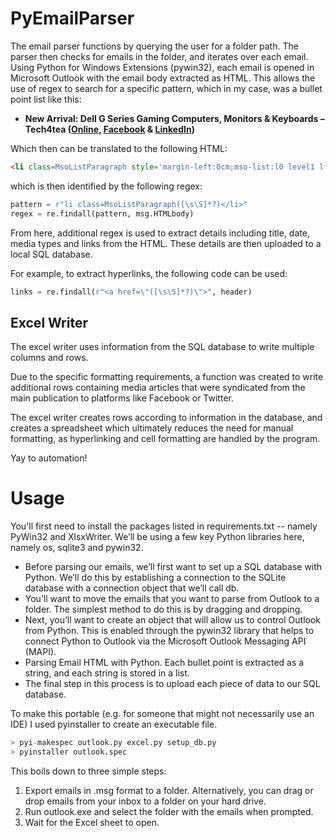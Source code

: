 # PyEmailParser
The email parser functions by querying the user for a folder path. The parser then checks for emails in the folder, and iterates over each email. Using Python for Windows Extensions (pywin32), each email is opened in Microsoft Outlook with the email body extracted as HTML. This allows the use of regex to search for a specific pattern, which in my case, was a bullet point list like this:

* **New Arrival: Dell G Series Gaming Computers, Monitors & Keyboards – Tech4tea ([Online](http://tech4tea.com/blog/2020/06/26/new-arrival-dell-g-series-gaming-computers-monitors-keyboards/), [Facebook](https://business.facebook.com/gotech4tea/posts/4598490146843826) & [LinkedIn](https://www.linkedin.com/feed/update/urn:li:activity:6682511823100542976/))**

Which then can be translated to the following HTML:
``` HTML
<li class=MsoListParagraph style='margin-left:0cm;mso-list:l0 level1 lfo1'><b><span lang=EN-US style='font-size:10.0pt;font-family:"Arial",sans-serif'>New Arrival: Dell G Series Gaming Computers, Monitors &amp; Keyboards &#8211; Tech4tea (<a href="http://tech4tea.com/blog/2020/06/26/new-arrival-dell-g-series-gaming-computers-monitors-keyboards/">Online</a>, <a href="https://business.facebook.com/gotech4tea/posts/4598490146843826">Facebook</a> &amp; <a href="https://www.linkedin.com/feed/update/urn:li:activity:6682511823100542976/">LinkedIn</a>) <o:p></o:p></span></b></li>
```

which is then identified by the following regex:
``` python
pattern = r"li class=MsoListParagraph([\s\S]*?)</li>"
regex = re.findall(pattern, msg.HTMLbody)
```

From here, additional regex is used to extract details including title, date, media types and links from the HTML. These details are then uploaded to a local SQL database.

For example, to extract hyperlinks, the following code can be used:
``` python
links = re.findall(r"<a href=\"([\s\S]*?)\">", header)
```

## Excel Writer
The excel writer uses information from the SQL database to write multiple columns and rows. 

Due to the specific formatting requirements, a function was created to write additional rows containing media articles that were syndicated from the main publication to platforms like Facebook or Twitter.

The excel writer creates rows according to information in the database, and creates a spreadsheet which ultimately reduces the need for manual formatting, as hyperlinking and  cell formatting are handled by the program.

Yay to automation!

# Usage
You'll first need to install the packages listed in requirements.txt -- namely PyWin32 and XlsxWriter.
We’ll be using a few key Python libraries here, namely os, sqlite3 and pywin32.

- Before parsing our emails, we’ll first want to set up a SQL database with Python. We’ll do this by establishing a connection to the SQLite database with a connection object that we’ll call db.
- You’ll want to move the emails that you want to parse from Outlook to a folder. The simplest method to do this is by dragging and dropping.
- Next, you’ll want to create an object that will allow us to control Outlook from Python. This is enabled through the pywin32 library that helps to connect Python to Outlook via the Microsoft Outlook Messaging API (MAPI).
- Parsing Email HTML with Python. Each bullet point is extracted as a string, and each string is stored in a list.
- The final step in this process is to upload each piece of data to our SQL database.

To make this portable (e.g. for someone that might not necessarily use an IDE) I used pyinstaller to create an executable file.
``` python
> pyi-makespec outlook.py excel.py setup_db.py
> pyinstaller outlook.spec
```

This boils down to three simple steps:
1. Export emails in .msg format to a folder. Alternatively, you can drag or drop emails from your inbox to a folder on your hard drive.
2. Run outlook.exe and select the folder with the emails when prompted.
3. Wait for the Excel sheet to open.
